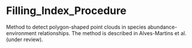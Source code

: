 # Filling_Index_Procedure
Method to detect polygon-shaped point clouds in species abundance-environment relationships. The method is described in Alves-Martins et al. (under review). 
